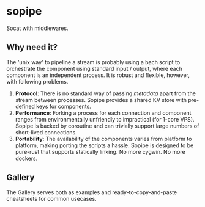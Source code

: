 sopipe
======

Socat with middlewares.


## Why need it?

The 'unix way' to pipeline a stream is probably using a bach script to orchestrate the component using standard input /
output, where each component is an independent process. It is robust and flexible, however, with following problems.

1. **Protocol**: There is no standard way of passing *metadata* apart from the stream between processes. Sopipe provides
   a shared KV store with pre-defined keys for components.
2. **Performance**: Forking a process for each connection and component ranges from environmentally unfriendly to
   impractical (for 1-core VPS). Sopipe is backed by coroutine and can trivially support large numbers of short-lived
   connections.
3. **Portability**: The availability of the components varies from platform to platform, making porting the scripts a
   hassle. Sopipe is designed to be pure-rust that supports statically linking. No more cygwin. No more dockers.

## Gallery

The Gallery serves both as examples and ready-to-copy-and-paste cheatsheets for common usecases.
